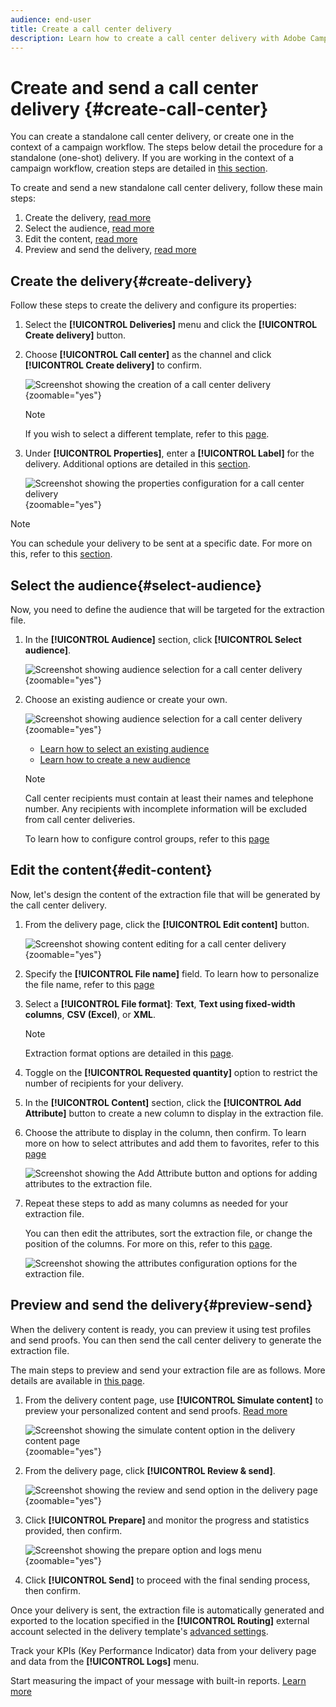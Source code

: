 ```yaml
---
audience: end-user
title: Create a call center delivery
description: Learn how to create a call center delivery with Adobe Campaign Web
---
```

# Create and send a call center delivery {#create-call-center}

You can create a standalone call center delivery, or create one in the context of a campaign workflow. The steps below detail the procedure for a standalone (one-shot) delivery. If you are working in the context of a campaign workflow, creation steps are detailed in [this section](../workflows/activities/channels.md#create-a-delivery-in-a-campaign-workflow).

To create and send a new standalone call center delivery, follow these main steps:

1. Create the delivery, [read more](#create-delivery)
1. Select the audience, [read more](#select-audience)
1. Edit the content, [read more](#edit-content)
1. Preview and send the delivery, [read more](#preview-send)

## Create the delivery{#create-delivery}

Follow these steps to create the delivery and configure its properties:

1. Select the **[!UICONTROL Deliveries]** menu and click the **[!UICONTROL Create delivery]** button.

1. Choose **[!UICONTROL Call center]** as the channel and click **[!UICONTROL Create delivery]** to confirm.

    ![Screenshot showing the creation of a call center delivery](assets/cc-create.png){zoomable="yes"}

    >[!NOTE]
    >
    >If you wish to select a different template, refer to this [page](../msg/delivery-template.md).

1. Under **[!UICONTROL Properties]**, enter a **[!UICONTROL Label]** for the delivery. Additional options are detailed in this [section](../email/create-email.md#create-email).

    ![Screenshot showing the properties configuration for a call center delivery](assets/cc-properties.png){zoomable="yes"}

>[!NOTE]
>
>You can schedule your delivery to be sent at a specific date. For more on this, refer to this [section](../msg/gs-deliveries.md#gs-schedule).

## Select the audience{#select-audience}

Now, you need to define the audience that will be targeted for the extraction file.

1. In the **[!UICONTROL Audience]** section, click **[!UICONTROL Select audience]**.

    ![Screenshot showing audience selection for a call center delivery](assets/cc-audience.png){zoomable="yes"}

1. Choose an existing audience or create your own.

    ![Screenshot showing audience selection for a call center delivery](assets/cc-audience2.png){zoomable="yes"}

    * [Learn how to select an existing audience](../audience/add-audience.md)
    * [Learn how to create a new audience](../audience/one-time-audience.md)

    >[!NOTE]
    >
    >Call center recipients must contain at least their names and telephone number. Any recipients with incomplete information will be excluded from call center deliveries.
    >
    >To learn how to configure control groups, refer to this [page](../audience/control-group.md)

## Edit the content{#edit-content}

Now, let's design the content of the extraction file that will be generated by the call center delivery. 

1. From the delivery page, click the **[!UICONTROL Edit content]** button.

    ![Screenshot showing content editing for a call center delivery](assets/cc-content.png){zoomable="yes"}

1. Specify the **[!UICONTROL File name]** field. To learn how to personalize the file name, refer to this [page](../personalization/personalize.md)

1. Select a **[!UICONTROL File format]**: **Text**, **Text using fixed-width columns**, **CSV (Excel)**, or **XML**.

    >[!NOTE]
    >
    >Extraction format options are detailed in this [page](../direct-mail/content-direct-mail.md).

1. Toggle on the **[!UICONTROL Requested quantity]** option to restrict the number of recipients for your delivery.

1. In the **[!UICONTROL Content]** section, click the **[!UICONTROL Add Attribute]** button to create a new column to display in the extraction file.

1. Choose the attribute to display in the column, then confirm. To learn more on how to select attributes and add them to favorites, refer to this [page](../get-started/attributes.md)

    ![Screenshot showing the Add Attribute button and options for adding attributes to the extraction file.](assets/cc-add-attribute.png)

1. Repeat these steps to add as many columns as needed for your extraction file.

    You can then edit the attributes, sort the extraction file, or change the position of the columns. For more on this, refer to this [page](../direct-mail/content-direct-mail.md#content).

    ![Screenshot showing the attributes configuration options for the extraction file.](assets/cc-content-attributes.png)

## Preview and send the delivery{#preview-send}

When the delivery content is ready, you can preview it using test profiles and send proofs. You can then send the call center delivery to generate the extraction file.

The main steps to preview and send your extraction file are as follows. More details are available in [this page](./direct-mail/send-direct-mail.md).

1. From the delivery content page, use **[!UICONTROL Simulate content]** to preview your personalized content and send proofs. [Read more](./direct-mail/send-direct-mail.md#preview-dm)

    ![Screenshot showing the simulate content option in the delivery content page](assets/cc-simulate.png){zoomable="yes"}

1. From the delivery page, click **[!UICONTROL Review & send]**.

    ![Screenshot showing the review and send option in the delivery page](assets/cc-review-send.png){zoomable="yes"}

1. Click **[!UICONTROL Prepare]** and monitor the progress and statistics provided, then confirm.

    ![Screenshot showing the prepare option and logs menu](assets/cc-prepare.png){zoomable="yes"}

1. Click **[!UICONTROL Send]** to proceed with the final sending process, then confirm.

Once your delivery is sent, the extraction file is automatically generated and exported to the location specified in the **[!UICONTROL Routing]** external account selected in the delivery template's [advanced settings](../advanced-settings/delivery-settings.md).

Track your KPIs (Key Performance Indicator) data from your delivery page and data from the **[!UICONTROL Logs]** menu.

Start measuring the impact of your message with built-in reports. [Learn more](../reporting/direct-mail.md)


